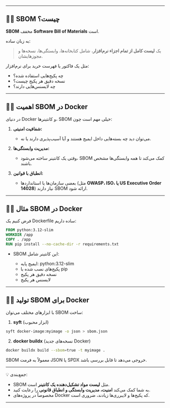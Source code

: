 
---

## ۱️⃣ SBOM چیست؟

**SBOM** مخفف **Software Bill of Materials** است.

به زبان ساده:

> یک **لیست کامل از تمام اجزاء نرم‌افزار**، شامل کتابخانه‌ها، وابستگی‌ها، نسخه‌ها و مجوزهایشان.

مثل یک فاکتور یا فهرست خرید برای نرم‌افزار:

* چه پکیج‌هایی استفاده شده؟
* نسخه دقیق هر پکیج چیست؟
* چه لایسنس‌هایی دارند؟

---

## ۲️⃣ اهمیت SBOM در Docker

در دنیای Docker و کانتینرها، SBOM خیلی مهم است چون:

1. **شفافیت امنیتی:**

   * می‌توان دید چه بسته‌هایی داخل ایمیج هستند و آیا آسیب‌پذیری دارند یا نه.

2. **مدیریت وابستگی‌ها:**

   * وقتی یک کانتینر ساخته می‌شود، SBOM کمک می‌کند تا همه وابستگی‌ها مشخص باشند.

3. **انطباق با قوانین:**

   * بعضی سازمان‌ها یا استانداردها (مثل **OWASP، ISO، یا US Executive Order 14028**) نیاز دارند SBOM ارائه شود.

---

## ۳️⃣ مثال SBOM در Docker

فرض کنیم یک Dockerfile ساده داریم:

```dockerfile
FROM python:3.12-slim
WORKDIR /app
COPY . /app
RUN pip install --no-cache-dir -r requirements.txt
```

* SBOM این کانتینر شامل:

  * ایمیج پایه: python:3.12-slim
  * پکیج‌های نصب شده با pip
  * نسخه دقیق هر پکیج
  * لایسنس هر پکیج

---

## ۴️⃣ تولید SBOM برای Docker

با ابزارهای مختلف می‌توان SBOM ساخت:

1. **syft** (ابزار محبوب)

```bash
syft docker-image:myimage -o json > sbom.json
```

2. **docker buildx** (نسخه‌های جدید Docker)

```bash
docker buildx build --sbom=true -t myimage .
```

SBOM معمولاً به فرمت JSON یا SPDX خروجی می‌دهد تا قابل بررسی باشد.

---

💡 جمع‌بندی:

* SBOM مثل **لیست مواد تشکیل‌دهنده یک کانتینر** است.
* به شما کمک می‌کند **امنیت، مدیریت وابستگی و انطباق قانونی** را رعایت کنید.
* مخصوصاً در پروژه‌های Docker که پکیج‌ها و لایبرری‌ها زیادند، ضروری است.

---

